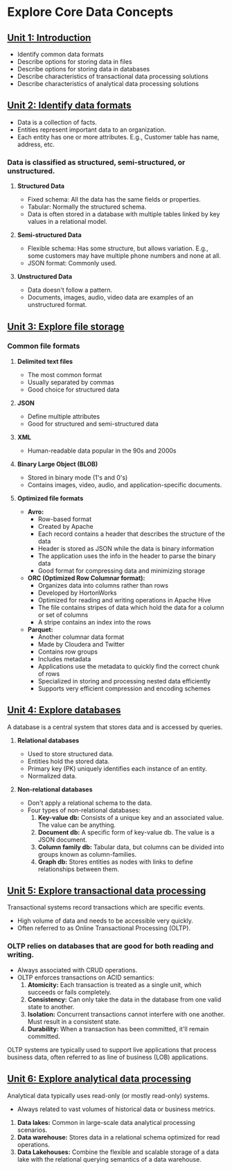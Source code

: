 # Explore Core Data Concepts

## [Unit 1: Introduction](https://learn.microsoft.com/en-us/training/modules/explore-core-data-concepts/?WT.mc_id=cloudskillschallenge_be6235e5-c168-4993-b1bb-e53bade5ddee)
- Identify common data formats
- Describe options for storing data in files
- Describe options for storing data in databases
- Describe characteristics of transactional data processing solutions
- Describe characteristics of analytical data processing solutions

## [Unit 2: Identify data formats](https://learn.microsoft.com/en-us/training/modules/explore-core-data-concepts/2-data-formats)

- Data is a collection of facts.
- Entities represent important data to an organization.
- Each entity has one or more attributes. E.g., Customer table has name, address, etc.

### Data is classified as structured, semi-structured, or unstructured.

1. **Structured Data**
    - Fixed schema: All the data has the same fields or properties.
    - Tabular: Normally the structured schema.
    - Data is often stored in a database with multiple tables linked by key values in a relational model.

2. **Semi-structured Data**
    - Flexible schema: Has some structure, but allows variation. E.g., some customers may have multiple phone numbers and none at all.
    - JSON format: Commonly used.

3. **Unstructured Data**
    - Data doesn't follow a pattern.
    - Documents, images, audio, video data are examples of an unstructured format.

## [Unit 3: Explore file storage](https://learn.microsoft.com/en-us/training/modules/explore-core-data-concepts/3-file-storage)

### Common file formats

1. **Delimited text files**
    - The most common format
    - Usually separated by commas
    - Good choice for structured data

2. **JSON**
    - Define multiple attributes
    - Good for structured and semi-structured data

3. **XML**
    - Human-readable data popular in the 90s and 2000s

4. **Binary Large Object (BLOB)**
    - Stored in binary mode (1's and 0's)
    - Contains images, video, audio, and application-specific documents.

5. **Optimized file formats**
    - **Avro:**
        - Row-based format
        - Created by Apache
        - Each record contains a header that describes the structure of the data
        - Header is stored as JSON while the data is binary information
        - The application uses the info in the header to parse the binary data
        - Good format for compressing data and minimizing storage
    - **ORC (Optimized Row Columnar format):**
        - Organizes data into columns rather than rows
        - Developed by HortonWorks
        - Optimized for reading and writing operations in Apache Hive
        - The file contains stripes of data which hold the data for a column or set of columns
        - A stripe contains an index into the rows
    - **Parquet:**
        - Another columnar data format
        - Made by Cloudera and Twitter
        - Contains row groups
        - Includes metadata
        - Applications use the metadata to quickly find the correct chunk of rows
        - Specialized in storing and processing nested data efficiently
        - Supports very efficient compression and encoding schemes

## [Unit 4: Explore databases](https://learn.microsoft.com/en-us/training/modules/explore-core-data-concepts/4-databases)

A database is a central system that stores data and is accessed by queries.

1. **Relational databases**
    - Used to store structured data.
    - Entities hold the stored data.
    - Primary key (PK) uniquely identifies each instance of an entity.
    - Normalized data.

2. **Non-relational databases**
    - Don't apply a relational schema to the data.
    - Four types of non-relational databases:
        1. **Key-value db:** Consists of a unique key and an associated value. The value can be anything.
        2. **Document db:** A specific form of key-value db. The value is a JSON document.
        3. **Column family db:** Tabular data, but columns can be divided into groups known as column-families.
        4. **Graph db:** Stores entities as nodes with links to define relationships between them.

## [Unit 5: Explore transactional data processing](https://learn.microsoft.com/en-us/training/modules/explore-core-data-concepts/5-transactional-data-processing)

Transactional systems record transactions which are specific events.
- High volume of data and needs to be accessible very quickly.
- Often referred to as Online Transactional Processing (OLTP).

### OLTP relies on databases that are good for both reading and writing.
- Always associated with CRUD operations.
- OLTP enforces transactions on ACID semantics:
    1. **Atomicity:** Each transaction is treated as a single unit, which succeeds or fails completely.
    2. **Consistency:** Can only take the data in the database from one valid state to another.
    3. **Isolation:** Concurrent transactions cannot interfere with one another. Must result in a consistent state.
    4. **Durability:** When a transaction has been committed, it'll remain committed.

OLTP systems are typically used to support live applications that process business data, often referred to as line of business (LOB) applications.

## [Unit 6: Explore analytical data processing](https://learn.microsoft.com/en-us/training/modules/explore-core-data-concepts/6-analytical-processing)

Analytical data typically uses read-only (or mostly read-only) systems.
- Always related to vast volumes of historical data or business metrics.

1. **Data lakes:** Common in large-scale data analytical processing scenarios.
2. **Data warehouse:** Stores data in a relational schema optimized for read operations.
3. **Data Lakehouses:** Combine the flexible and scalable storage of a data lake with the relational querying semantics of a data warehouse.
